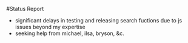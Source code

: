 #Status Report

- significant delays in testing and releasing search fuctions due to js issues beyond my expertise
- seeking help from michael, ilsa, bryson, &c.
